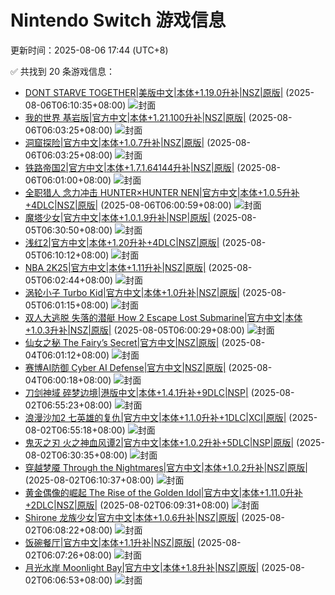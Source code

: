 # Nintendo Switch 游戏信息
更新时间：2025-08-06 17:44 (UTC+8)

✅ 共找到 20 条游戏信息：

- [DONT STARVE TOGETHER|美版中文|本体+1.19.0升补|NSZ|原版|](https://www.gamer520.com/29573.html) (2025-08-06T06:10:35+08:00)
  ![封面](https://shared.cdn.queniuqe.com/store_item_assets/steam/apps/322330/capsule_616x353.jpg?t=1707873651)
- [我的世界 基岩版|官方中文|本体+1.21.100升补|NSZ|原版|](https://www.gamer520.com/7500.html) (2025-08-06T06:03:25+08:00)
  ![封面](https://ig.freer.blog/2023/09/20/0641a862d79b1.jpg)
- [洞窟探险|官方中文|本体+1.0.7升补|NSZ|原版|](https://www.gamer520.com/39535.html) (2025-08-06T06:03:25+08:00)
  ![封面](https://shared.cdn.queniuqe.com/store_item_assets/steam/apps/239350/capsule_616x353.jpg?t=1632912566)
- [铁路帝国2|官方中文|本体+1.7.1.64144升补|NSZ|原版|](https://www.gamer520.com/60122.html) (2025-08-06T06:01:00+08:00)
  ![封面](https://shared.cdn.queniuqe.com/store_item_assets/steam/apps/1644320/capsule_616x353.jpg?t=1686300174)
- [全职猎人 念力冲击 HUNTER×HUNTER NEN|官方中文|本体+1.0.5升补+4DLC|NSZ|原版|](https://www.gamer520.com/96327.html) (2025-08-06T06:00:59+08:00)
  ![封面](https://shared.cdn.queniuqe.com/store_item_assets/steam/apps/2456420/capsule_616x353.jpg?t=1750993372)
- [魔塔少女|官方中文|本体+1.0.1.9升补|NSP|原版|](https://www.gamer520.com/97332.html) (2025-08-05T06:30:50+08:00)
  ![封面](https://shared.cdn.queniuqe.com/store_item_assets/steam/apps/2688680/capsule_616x353_schinese.jpg?t=1708678632)
- [浅红2|官方中文|本体+1.20升补+4DLC|NSZ|原版|](https://www.gamer520.com/41061.html) (2025-08-05T06:10:12+08:00)
  ![封面](https://shared.cdn.queniuqe.com/store_item_assets/steam/apps/1888350/capsule_616x353.jpg?t=1684415021)
- [NBA 2K25|官方中文|本体+1.11升补|NSZ|原版|](https://www.gamer520.com/96344.html) (2025-08-05T06:02:44+08:00)
  ![封面](https://shared.cdn.queniuqe.com/store_item_assets/steam/apps/2878980/capsule_616x353.jpg?t=1725526431)
- [涡轮小子 Turbo Kid|官方中文|本体+1.0升补|NSZ|原版|](https://www.gamer520.com/97328.html) (2025-08-05T06:01:15+08:00)
  ![封面](https://assets.nintendo.com/image/upload/ar_16:9,c_lpad,w_1240/b_white/f_auto/q_auto/ncom/software/switch/70010000075508/470a9f2cf50ed44f238d93e313fa51af6c12fc95afcf1c2bf030e4c106eacb29)
- [双人大逃脱 失落的潜艇 How 2 Escape Lost Submarine|官方中文|本体+1.0.3升补|NSZ|原版|](https://www.gamer520.com/95141.html) (2025-08-05T06:00:29+08:00)
  ![封面](https://ig.freer.blog/2025/06/26/bb9c5ceb78482.jpg)
- [仙女之秘 The Fairy’s Secret|官方中文|NSZ|原版|](https://www.gamer520.com/97283.html) (2025-08-04T06:01:12+08:00)
  ![封面](https://assets.nintendo.com/image/upload/ar_16:9,c_lpad,w_1240/b_white/f_auto/q_auto/ncom/software/switch/70010000093232/b9a391c3e9e2cdfdd1e6870cadbf35e880f4bc33bb9849b8d97d5e5128ae4088)
- [赛博AI防御 Cyber AI Defense|官方中文|NSZ|原版|](https://www.gamer520.com/97281.html) (2025-08-04T06:00:18+08:00)
  ![封面](https://s1.imagehub.cc/images/2025/08/04/b57d233375957159b95eed2fed1a4f16.jpg)
- [刀剑神域 碎梦边境|港版中文|本体+1.4.1升补+9DLC|NSP|](https://www.gamer520.com/82727.html) (2025-08-02T06:55:23+08:00)
  ![封面](https://shared.cdn.queniuqe.com/store_item_assets/steam/apps/1858630/capsule_616x353_schinese.jpg?t=1727735851)
- [浪漫沙加2 七英雄的复仇|官方中文|本体+1.1.0升补+1DLC|XCI|原版|](https://www.gamer520.com/83900.html) (2025-08-02T06:55:18+08:00)
  ![封面](https://shared.cdn.queniuqe.com/store_item_assets/steam/apps/2455640/capsule_616x353_schinese.jpg?t=1729785678)
- [鬼灭之刃 火之神血风谭2|官方中文|本体+1.0.2升补+5DLC|NSP|原版|](https://www.gamer520.com/97137.html) (2025-08-02T06:30:35+08:00)
  ![封面](https://assets.nintendo.com/image/upload/ar_16:9,c_lpad,w_1240/b_white/f_auto/q_auto/ncom/software/switch/70010000086956/d13ae5d926b6c7ad34769073b7d91012d6ed55f0082600ab334ab941c9340060)
- [穿越梦魇 Through the Nightmares|官方中文|本体+1.0.2升补|NSZ|原版|](https://www.gamer520.com/94721.html) (2025-08-02T06:10:37+08:00)
  ![封面](https://assets.nintendo.com/image/upload/q_auto/f_auto/ncom/software/switch/70010000092096/4189ea558f7460a25c65b7295025a8572409b3ac7e87a3816f253fb2557edae8)
- [黄金偶像的崛起 The Rise of the Golden Idol|官方中文|本体+1.11.0升补+2DLC|NSZ|原版|](https://www.gamer520.com/84946.html) (2025-08-02T06:09:31+08:00)
  ![封面](https://shared.cdn.queniuqe.com/store_item_assets/steam/apps/2716400/capsule_616x353.jpg?t=1731440338)
- [Shirone 龙族少女|官方中文|本体+1.0.6升补|NSZ|原版|](https://www.gamer520.com/42307.html) (2025-08-02T06:08:22+08:00)
  ![封面](https://img-eshop.cdn.nintendo.net/i/6c722a2eb310f29347e12acbd0685a5813233de594d04a069618ffe24ec350b2.jpg?w=1000)
- [饭碗餐厅|官方中文|本体+1.1升补|NSZ|原版|](https://www.gamer520.com/60110.html) (2025-08-02T06:07:26+08:00)
  ![封面](https://img-eshop.cdn.nintendo.net/i/7f273f48fcf550ac9148905c8508275840275933dc20bc42091abbd8f39e337f.jpg?w=1000)
- [月光水岸 Moonlight Bay|官方中文|本体+1.8升补|NSZ|原版|](https://www.gamer520.com/75138.html) (2025-08-02T06:06:53+08:00)
  ![封面](https://shared.cdn.queniuqe.com/store_item_assets/steam/apps/1361400/capsule_616x353.jpg?t=1712790283)

